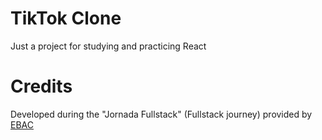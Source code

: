# TikTok Clone
Just a project for studying and practicing React

# Credits

Developed during the "Jornada Fullstack" (Fullstack journey) provided by [EBAC](https://ebaconline.com.br/?utm_source=google&utm_medium=cpc&utm_campaign=course_0_all_google_search_all_brand_general&utm_content=c_11725014130|adg_113925699836|ad_482740774273|ph_kwd-42555011|key_ebac|dev_c|pst_|rgnid_1001724|placement_&gclid=CjwKCAjwyqWkBhBMEiwAp2yUFm-zuFmxib8jJr3q6cxQRBKPNWrAyo-VWmOYlFTwYfl8I2a0_d576BoCUgAQAvD_BwE)
